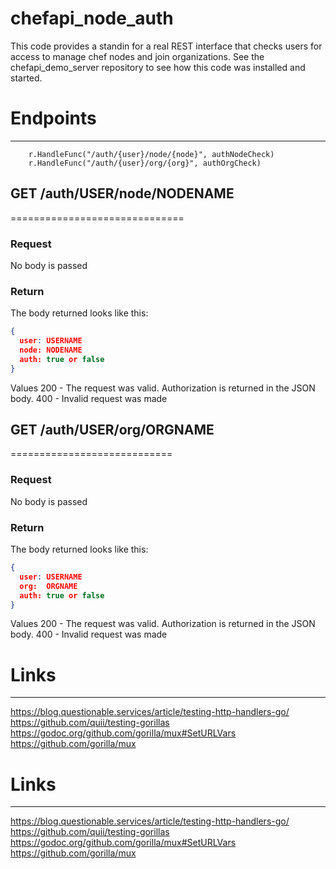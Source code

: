 # chefapi_node_auth

This code provides a standin for a real REST interface that checks users for access to manage chef nodes and join organizations.
See the chefapi_demo_server repository to see how this code was installed and started.

# Endpoints
-----------

        r.HandleFunc("/auth/{user}/node/{node}", authNodeCheck)
        r.HandleFunc("/auth/{user}/org/{org}", authOrgCheck)

## GET /auth/USER/node/NODENAME
==============================

### Request
No body is passed

### Return
The body returned looks like this:
````json
{
  user: USERNAME
  node: NODENAME
  auth: true or false
}
````
Values
200 - The request was valid. Authorization is returned in the JSON body.
400 - Invalid request was made

## GET /auth/USER/org/ORGNAME
============================

### Request
No body is passed

### Return
The body returned looks like this:
````json
{
  user: USERNAME
  org:  ORGNAME
  auth: true or false
}
````
Values
200 - The request was valid. Authorization is returned in the JSON body.
400 - Invalid request was made

# Links
-------
https://blog.questionable.services/article/testing-http-handlers-go/
https://github.com/quii/testing-gorillas
https://godoc.org/github.com/gorilla/mux#SetURLVars
https://github.com/gorilla/mux
# Links
-------
https://blog.questionable.services/article/testing-http-handlers-go/
https://github.com/quii/testing-gorillas
https://godoc.org/github.com/gorilla/mux#SetURLVars
https://github.com/gorilla/mux
